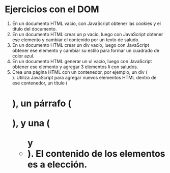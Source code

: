 # Ejercicios con el DOM

1. En un documento HTML vacío, con JavaScript obtener las cookies y el título del documento.
2. En un documento HTML crear un p vacío, luego con JavaScript obtener ese elemento y cambiar el contenido por un texto de saludo.
3. En un documento HTML crear un div vacío, luego con JavaScript obtener ese elemento y cambiar su estilo para formar un cuadrado de color azul.
4. En un documento HTML generar un ul vacío, luego con JavaScript obtener ese elemento y agregar 3 elementos li con saludos.
5. Crea una página HTML con un contenedor, por ejemplo, un div (<div>).
   Utiliza JavaScript para agregar nuevos elementos HTML dentro de ese contenedor, un título (<h1>), un párrafo (<p>), y una (<ul> y <li>). El contenido de los elementos es a elección.
